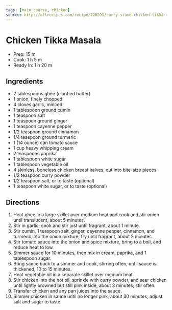 ```yaml
---
tags: [main_course, chicken]
source: http://allrecipes.com/recipe/228293/curry-stand-chicken-tikka-masala-sauce/
---
```


# Chicken Tikka Masala

* Prep: 15 m
* Cook: 1 h 5 m
* Ready In: 1 h 20 m

## Ingredients

* 2 tablespoons ghee (clarified butter)
* 1 onion, finely chopped
* 4 cloves garlic, minced
* 1 tablespoon ground cumin
* 1 teaspoon salt
* 1 teaspoon ground ginger
* 1 teaspoon cayenne pepper
* 1/2 teaspoon ground cinnamon
* 1/4 teaspoon ground turmeric
* 1 (14 ounce) can tomato sauce
* 1 cup heavy whipping cream
* 2 teaspoons paprika
* 1 tablespoon white sugar
* 1 tablespoon vegetable oil
* 4 skinless, boneless chicken breast halves, cut into bite-size pieces
* 1/2 teaspoon curry powder
* 1/2 teaspoon salt, or to taste (optional)
* 1 teaspoon white sugar, or to taste (optional)

## Directions

1. Heat ghee in a large skillet over medium heat and cook and stir onion until translucent, about 5 minutes.
2. Stir in garlic; cook and stir just until fragrant, about 1 minute.
3. Stir cumin, 1 teaspoon salt, ginger, cayenne pepper, cinnamon, and turmeric into the onion mixture; fry until fragrant, about 2 minutes.
4. Stir tomato sauce into the onion and spice mixture, bring to a boil, and reduce heat to low.
5. Simmer sauce for 10 minutes, then mix in cream, paprika, and 1 tablespoon sugar.
6. Bring sauce back to a simmer and cook, stirring often, until sauce is thickened, 10 to 15 minutes.
7. Heat vegetable oil in a separate skillet over medium heat.
8. Stir chicken into the hot oil, sprinkle with curry powder, and sear chicken until lightly browned but still pink inside, about 3 minutes; stir often.
9. Transfer chicken and any pan juices into the sauce.
10. Simmer chicken in sauce until no longer pink, about 30 minutes; adjust salt and sugar to taste.
